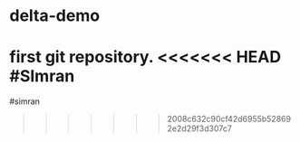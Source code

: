 # delta-demo

first git repository.
<<<<<<< HEAD
#SImran
=======
#simran
>>>>>>> 2008c632c90cf42d6955b528692e2d29f3d307c7
